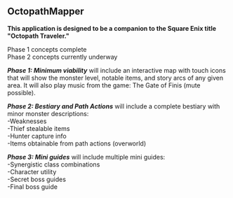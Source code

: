 ## OctopathMapper
**This application is designed to be a companion to the Square Enix title "Octopath Traveler."**

Phase 1 concepts complete  
Phase 2 concepts currently underway


***Phase 1: Minimum viability***
will include an interactive map with touch icons that will show the monster level, notable items, and story arcs of any given area. It will also play music from the game: The Gate of Finis (mute possible).

 ***Phase 2: Bestiary and Path Actions***
will include a complete bestiary with minor monster descriptions:  
-Weaknesses  
-Thief stealable items  
-Hunter capture info  
-Items obtainable from path actions (overworld)

***Phase 3: Mini guides***
will include multiple mini guides:  
-Synergistic class combinations  
-Character utility  
-Secret boss guides  
-Final boss guide  
